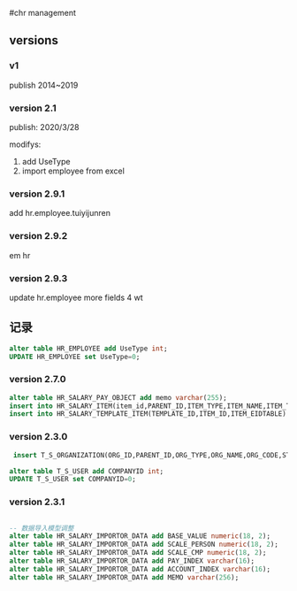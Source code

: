 #chr management 

## versions

### v1

publish 2014~2019

### version 2.1

publish: 2020/3/28  

modifys:  

1. add UseType
2. import employee from excel

### version 2.9.1

add hr.employee.tuiyijunren

### version 2.9.2

em hr

### version 2.9.3

update hr.employee more fields 4 wt

## 记录

```sql
alter table HR_EMPLOYEE add UseType int;
UPDATE HR_EMPLOYEE set UseType=0;
```

### version 2.7.0

```sql
alter table HR_SALARY_PAY_OBJECT add memo varchar(255);
insert into HR_SALARY_ITEM(item_id,PARENT_ID,ITEM_TYPE,ITEM_NAME,ITEM_TITLE,ISLEAF,ITEM_CODE,STATE) values(208,2,2,'个人应扣.意外险','意外险',1,'002-008',0);
insert into HR_SALARY_TEMPLATE_ITEM(TEMPLATE_ID,ITEM_ID,ITEM_EIDTABLE) values(1,208,0);
```

### version 2.3.0

```sql
 insert T_S_ORGANIZATION(ORG_ID,PARENT_ID,ORG_TYPE,ORG_NAME,ORG_CODE,STATE) values(100000,0,2,'其他单位','002',0);

alter table T_S_USER add COMPANYID int;
UPDATE T_S_USER set COMPANYID=0;
```

### version 2.3.1

```sql

-- 数据导入模型调整
alter table HR_SALARY_IMPORTOR_DATA add BASE_VALUE numeric(18, 2);
alter table HR_SALARY_IMPORTOR_DATA add SCALE_PERSON numeric(18, 2);
alter table HR_SALARY_IMPORTOR_DATA add SCALE_CMP numeric(18, 2);
alter table HR_SALARY_IMPORTOR_DATA add PAY_INDEX varchar(16);
alter table HR_SALARY_IMPORTOR_DATA add ACCOUNT_INDEX varchar(16);
alter table HR_SALARY_IMPORTOR_DATA add MEMO varchar(256);


```
